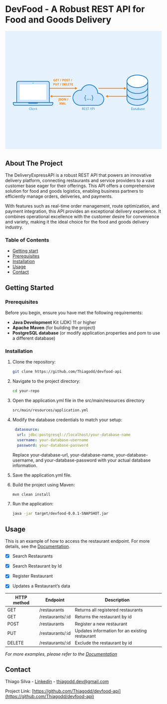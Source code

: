 # DevFood - A Robust REST API for Food and Goods Delivery

<img alt="Image for demonstration how to it works a RestFul API" src="src/main/resources/static/Rest-API.webp">

## About The Project

The DeliveryExpressAPI is a robust REST API that powers an innovative delivery platform, connecting restaurants and
service providers to a vast customer base eager for their offerings. This API offers a comprehensive solution for food
and goods logistics, enabling business partners to efficiently manage orders, deliveries, and payments.

With features such as real-time order management, route optimization, and payment integration, this API provides an
exceptional delivery experience. It combines operational excellence with the customer desire for convenience and
variety, making it the ideal choice for the food and goods delivery industry.

### Table of Contents

- [Getting start](#getting-started)
- [Prerequisites](#prerequisites)
- [Installation](#installation)
- [Usage](#usage)
- [Contact](#contact)


<!-- GETTING STARTED -->

## Getting Started

### Prerequisites

Before you begin, ensure you have met the following requirements:

* **Java Development** Kit (JDK) 11 or higher
* **Apache Maven** (for building the project)
* **PostgreSQL database** (or modify application.properties and pom to use a different database)

### Installation

1. Clone the repository:
   ```sh
   git clone https://github.com/Thiagodd/devfood-api
   ```
2. Navigate to the project directory:
   ```sh
   cd your-repo
   ```
3. Open the application.yml file in the src/main/resources directory
   ```sh
   src/main/resources/application.yml
   ```
4. Modify the database credentials to match your setup:
   ```yaml
    datasource:
     url: jdbc:postgresql://localhost/your-database-name
     username: your-database-username
     password: your-database-password
   ```
   Replace your-database-url, your-database-name, your-database-username, and your-database-password with your actual
   database information.

5. Save the application.yml file.

6. Build the project using Maven:
   ```sh
   mvn clean install
   ```

7. Run the application:
   ```sh
   java -jar target/devfood-0.0.1-SNAPSHOT.jar
   ```

<!-- USAGE EXAMPLES -->

## Usage

This is an example of how to access the restaurant endpoint. For more details, see
the [Documentation](https://github.com/Thiagodd/devfood-apim).

- [X] Search Restaurants

- [X] Search Restaurant by Id

- [X] Register Restaurant

- [X] Updates a Restaurant’s data

| HTTP method | Endpoint          | Description                                    |
|-------------|-------------------|------------------------------------------------|
| GET         | 	/restaurants     | Returns all registered restaurants             |
| GET         | 	/restaurants/:id | Returns the restaurant by id                   |
| POST        | 	/restaurants     | Register a new restaurant                      |
| PUT         | 	/restaurants/:id | Updates information for an existing restaurant |
| DELETE      | 	/restaurants/:id | Exclude the restaurant by id                   |

_For more examples, please refer to the [Documentation](https://github.com/Thiagodd/devfood-api)_


<!-- CONTACT -->

## Contact

Thiago Silva - [Linkedin](https://www.linkedin.com/in/silvaathiagod/) - thiagodd.dev@gmail.com

Project Link: [https://github.com/Thiagodd/devfood-api](https://github.com/Thiagodd/devfood-api)

